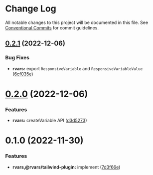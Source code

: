 # Change Log

All notable changes to this project will be documented in this file.
See [Conventional Commits](https://conventionalcommits.org) for commit guidelines.

## [0.2.1](https://github.com/tkofh/rvars/compare/rvars@0.2.0...rvars@0.2.1) (2022-12-06)

### Bug Fixes

- **rvars:** export `ResponsiveVariable` and `ResponsiveVariableValue` ([6cf035e](https://github.com/tkofh/rvars/commit/6cf035efeb72f5602dca95289f8e750f21a1112c))

# [0.2.0](https://github.com/tkofh/rvars/compare/rvars@0.1.0...rvars@0.2.0) (2022-12-06)

### Features

- **rvars:** createVariable API ([d3d5273](https://github.com/tkofh/rvars/commit/d3d5273037af33a4d5eb2205757eed6e958500b4))

# 0.1.0 (2022-11-30)

### Features

- **rvars,@rvars/tailwind-plugin:** implement ([7d3f66e](https://github.com/tkofh/rvars/commit/7d3f66ef4c3e36739f8c6b4bd5cc9291de8a8f6b))
